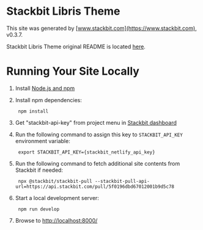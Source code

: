 # Stackbit Libris Theme

This site was generated by [www.stackbit.com](https://www.stackbit.com), v0.3.7.

Stackbit Libris Theme original README is located [here](./README.theme.md).

# Running Your Site Locally

1. Install [Node.js and npm](https://nodejs.org/en/)

1. Install npm dependencies:

        npm install

1. Get "stackbit-api-key" from project menu in [Stackbit dashboard](https://app.stackbit.com/dashboard)

1. Run the following command to assign this key to `STACKBIT_API_KEY` environment variable:

        export STACKBIT_API_KEY={stackbit_netlify_api_key}

1. Run the following command to fetch additional site contents from Stackbit if needed:

        npx @stackbit/stackbit-pull --stackbit-pull-api-url=https://api.stackbit.com/pull/5f0196dbd67012001b9d5c78

1. Start a local development server:

        npm run develop

1. Browse to [http://localhost:8000/](http://localhost:8000/)
